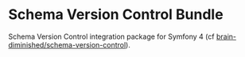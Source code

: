 # Schema Version Control Bundle

Schema Version Control integration package for Symfony 4 (cf [brain-diminished/schema-version-control](https://github.com/brain-diminished/schema-version-control)).
